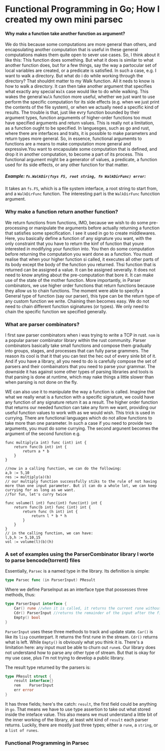 # Functional Programming in Go; How I created my own mini parsec


#### Why make a function take another function as argument?
We do this because some computations are more general than others, and encapsulating another computation that is useful in these general computations makes them quite open to sever use cases. So, I think about it like this:
This function does  something. But what it does is similar to what another function does, but for a few things, say the way a partocular set of local variables are created, or a predicate is satisfied. In such a case, e.g. I want to walk a directory.
But what do i do while working through the directory? That shouldnt matter to my Walk function. All it neds to know is how to walk a directory. It can then take another argument that specifies what exactly any special `Walk` case would like to do while walking. This wakes the general `Walk` function more useful, whether we just want to use perform the specific computation for its side effects (e.g. when we just print the contents of the file system), or when we actually need a specific kind of results. The trouble is that, just like evry function bounded by their argument types, function argumemts of higher-order functions too must have specified arguments and return values. This is really not a limitation, as a function ought to be specified. In languesges, such as go and rust, where there are interfaces and traits, it is possible to make parameters and return types more general. 
So, in essence, functional argumemts to functions are a means to make computation more general and expressive.You want to encapsulate some computation that is defined, and drop it in another computation, to become a part of its process. This functional argument might be a generator of values, a predicate, a function used for its side effects, or any other function for that matter.

##### Example: `fs.WalkDir(fsys FS, root string, fn WalkDirFunc) error`:
It takes an `fs.FS`, which is a file system interface, a root string to start from, and a `WalkDirFunc` function. The interesting part is the `WalkDirFunc` funcction argument. 

### Why make a function return another function?
We return functions from functions, IMO, because we wish to do some pre-processing or manipulate the arguments before actually returning a function that satisfies some specification.
I see it used in go to create middlewares. Here, you basically define a function of any signature you want, with the only constraint that you have to return the kinf of function that youre interested in modifying your function into. You then do some computation before returning the computation you want done as a function. You must realise that when your higher function si called, it executes all other parts of its body except the body of the function you returned. 
Thsi function that is returned can be assigned a value. It can be assigned severally. It does not need to know anyting about the pre-computation that bore it. It can make use of the state of the mother function. 
More importantly, in Parser combinators, we use higher order functions that return functions because they allow us to chain functions. The moment were able to specify a General type of function  (say our parser), this type can be the return type of any custom function we write. Chaining then becomes easy. We do not need to chain different function siginatures (or types). We only need to chain the specific function we specified generally. 

### What are parser combinators?
I first saw parser combinators when i was trying to write a TCP in rust. `nom` is a popular parser combinator library within the rust community.
Parser combinators basically take small functions and compose them gradually into groups, stages, and processes that can fully parse grammers. The reason its cool is that it that you can test the hec out of every sinle bit of it. And if you have a library, all you need to do is carefully compose the set of parsers and their combainators that you need to parse your grammar. 
The downside it has against some other types of parsing libraries and tools is that parsing is done at runtime, which  may nake things a little slower than when parsing is not done on the fly.

WE can also use it to manipulate the way a function is called. Imagine that what we really wnat is a function with a specific signature, we could have any function of any signature return it as a result. The higher order function that returns our needed function can take any form we want, providing our useful function values to work  with as we would wish. This trick is used in currying. There are functional languages which do not allow functions to take more than one parameter. In such a case if you need to provide two arguments, you must do some currying. The second argunent becomes the argument of the second function
e.g.
```
func multiply(a int) func (int) int {
    return func(b int) int {
        return a * b
    }
}

//now in a calling function, we can do the following:
a,b := 5,10
res := multiply(a)(b)
// our multiply function successfully stiks to the rule of not having more than one input parameter. But it can do a whole lot, we can keep currying for as long as we want.
//for fun, let's curry twice

func volume(l int) func(int) func(int) int {
    return func(b int) func (int) int {
        return func (h int) int {
            return l * b * h
        }
    }
}
// in the calling function, we can have:
l,b,h := 5,10,15
vol := volume(l)(b)(h)
```

### A set of examples using the ParserCombinator library I worte to parse bencode(torrent) files


Essentially, `Parsec` is a named type in the library. Its definition is simple:
```go
type Parsec func (in ParserInput) PResult
```
Where we define ParseInput as an interface type that possesses three methods, thus:
```go
type ParserInput interface {
    Car() rune //when it is called, it returns the current rune without advancing the index
    Cdr() ParserInput //returns the remainder of the input after the first one has been removed
    Empty() bool
}
```
`ParserInput` uses these three methods to track and update state. `Car()` is like its `lisp` counterpart. It returns the first rune in the stream. `Cdr()` returns what is left. While `Empty()` is obviously what you think it is. There's a limitation here: any input must be able to churn out `rune`s. Our library does not understand how to parse any other type of stream.  But that is okay for my use case, plus I'm not trying to develop a public library.

The result type returned by the parsers is:
```go
type PResult struct {
    result interface{}
    rem    ParserInput
    err error
}
```
It has three fields; here's the catch: `result`, the first field could be anything in `go`. That means we have to use type assertion to take out what stored inside the inteface value. This also means we must understand a little bit of the inner working of the library, at least wht kind of `result` each parser returns. Luckily, there are mostly just three types; either a `rune`, a `string`, or  a `list of runes`.


### Functional Programming in Parsec